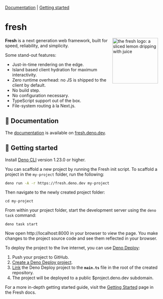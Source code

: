 [Documentation](#-documentation) | [Getting started](#-getting-started)

# fresh

<img align="right" src="./www/static/logo.svg" height="150px" alt="the fresh logo: a sliced lemon dripping with juice">

**Fresh** is a next generation web framework, built for speed, reliability, and
simplicity.

Some stand-out features:

- Just-in-time rendering on the edge.
- Island based client hydration for maximum interactivity.
- Zero runtime overhead: no JS is shipped to the client by default.
- No build step.
- No configuration necessary.
- TypeScript support out of the box.
- File-system routing à la Next.js.

## 📖 Documentation

The [documentation](https://fresh.deno.dev/docs/) is available on
[fresh.deno.dev](https://fresh.deno.dev/).

## 🚀 Getting started

Install [Deno CLI](https://deno.land/) version 1.23.0 or higher.

You can scaffold a new project by running the Fresh init script. To scaffold a
project in the `my-project` folder, run the following:

```sh
deno run -A -r https://fresh.deno.dev my-project
```

Then navigate to the newly created project folder:

```
cd my-project
```

From within your project folder, start the development server using the
`deno task` command:

```
deno task start
```

Now open http://localhost:8000 in your browser to view the page. You make
changes to the project source code and see them reflected in your browser.

To deploy the project to the live internet, you can use
[Deno Deploy](https://deno.com/deploy):

1. Push your project to GitHub.
2. [Create a Deno Deploy project](https://dash.deno.com/new).
3. [Link](https://deno.com/deploy/docs/projects#enabling) the Deno Deploy
   project to the **`main.ts`** file in the root of the created repository.
4. The project will be deployed to a public $project.deno.dev subdomain.

For a more in-depth getting started guide, visit the
[Getting Started](https://fresh.deno.dev/docs/getting-started) page in the Fresh
docs.
